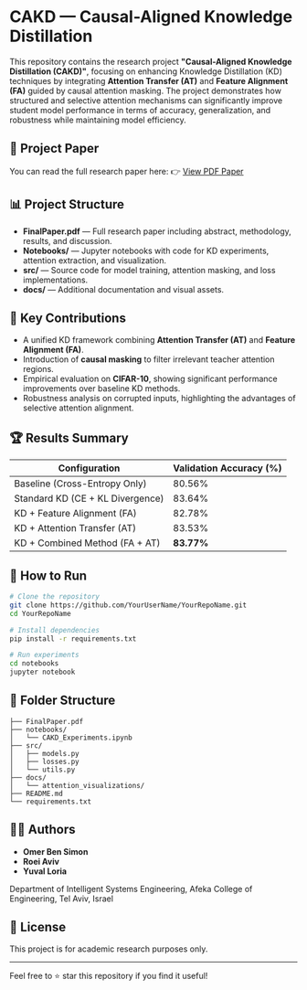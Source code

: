 # CAKD — Causal-Aligned Knowledge Distillation

This repository contains the research project **"Causal-Aligned Knowledge Distillation (CAKD)"**, focusing on enhancing Knowledge Distillation (KD) techniques by integrating **Attention Transfer (AT)** and **Feature Alignment (FA)** guided by causal attention masking. The project demonstrates how structured and selective attention mechanisms can significantly improve student model performance in terms of accuracy, generalization, and robustness while maintaining model efficiency.

## 📄 Project Paper
You can read the full research paper here:
👉 [View PDF Paper](./FinalPaper.pdf)

## 📊 Project Structure
- **FinalPaper.pdf** — Full research paper including abstract, methodology, results, and discussion.
- **Notebooks/** — Jupyter notebooks with code for KD experiments, attention extraction, and visualization.
- **src/** — Source code for model training, attention masking, and loss implementations.
- **docs/** — Additional documentation and visual assets.

## 🧠 Key Contributions
- A unified KD framework combining **Attention Transfer (AT)** and **Feature Alignment (FA)**.
- Introduction of **causal masking** to filter irrelevant teacher attention regions.
- Empirical evaluation on **CIFAR-10**, showing significant performance improvements over baseline KD methods.
- Robustness analysis on corrupted inputs, highlighting the advantages of selective attention alignment.

## 🏆 Results Summary
| Configuration                      | Validation Accuracy (%) |
|------------------------------------|-------------------------|
| Baseline (Cross-Entropy Only)      | 80.56%                  |
| Standard KD (CE + KL Divergence)   | 83.64%                  |
| KD + Feature Alignment (FA)        | 82.78%                  |
| KD + Attention Transfer (AT)       | 83.53%                  |
| KD + Combined Method (FA + AT)     | **83.77%**              |

## 🚀 How to Run
```bash
# Clone the repository
git clone https://github.com/YourUserName/YourRepoName.git
cd YourRepoName

# Install dependencies
pip install -r requirements.txt

# Run experiments
cd notebooks
jupyter notebook
```

## 📂 Folder Structure
```
├── FinalPaper.pdf
├── notebooks/
│   └── CAKD_Experiments.ipynb
├── src/
│   ├── models.py
│   ├── losses.py
│   └── utils.py
├── docs/
│   └── attention_visualizations/
├── README.md
└── requirements.txt
```

## 👨‍💻 Authors
- **Omer Ben Simon**
- **Roei Aviv**
- **Yuval Loria**

Department of Intelligent Systems Engineering, Afeka College of Engineering, Tel Aviv, Israel

## 📜 License
This project is for academic research purposes only.

---
Feel free to ⭐ star this repository if you find it useful!
